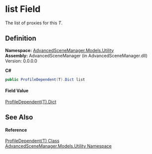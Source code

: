 # list Field


The list of proxies for this *T*.



## Definition
**Namespace:** <a href="N_AdvancedSceneManager_Models_Utility">AdvancedSceneManager.Models.Utility</a>  
**Assembly:** AdvancedSceneManager (in AdvancedSceneManager.dll) Version: 0.0.0.0

**C#**
``` C#
public ProfileDependent(T).Dict list
```



#### Field Value
<a href="T_AdvancedSceneManager_Models_Utility_ProfileDependent_1_Dict">ProfileDependent(T).Dict</a>

## See Also


#### Reference
<a href="T_AdvancedSceneManager_Models_Utility_ProfileDependent_1">ProfileDependent(T) Class</a>  
<a href="N_AdvancedSceneManager_Models_Utility">AdvancedSceneManager.Models.Utility Namespace</a>  
